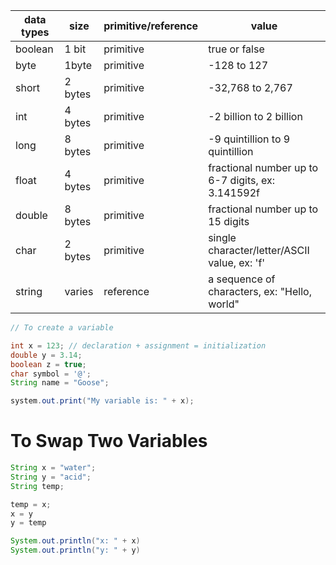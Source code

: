 |data types|size|primitive/reference|value|
|----------|----|-------------------|-----|
|boolean|1 bit|primitive|true or false|
|byte|1byte|primitive|-128 to 127|
|short|2 bytes|primitive|-32,768 to 2,767|
|int|4 bytes|primitive|-2 billion to 2 billion|
|long|8 bytes|primitive|-9 quintillion to 9 quintillion|
|float|4 bytes|primitive|fractional number up to 6-7 digits, ex: 3.141592f|
|double|8 bytes|primitive|fractional number up to 15 digits|
|char|2 bytes|primitive|single character/letter/ASCII value, ex: 'f'|
|string|varies|reference|a sequence of characters, ex: "Hello, world"|


```Java
// To create a variable

int x = 123; // declaration + assignment = initialization
double y = 3.14;
boolean z = true;
char symbol = '@';
String name = "Goose";

system.out.print("My variable is: " + x);
```

# To Swap Two Variables
```Java
String x = "water";
String y = "acid";
String temp;

temp = x;
x = y
y = temp

System.out.println("x: " + x)
System.out.println("y: " + y)